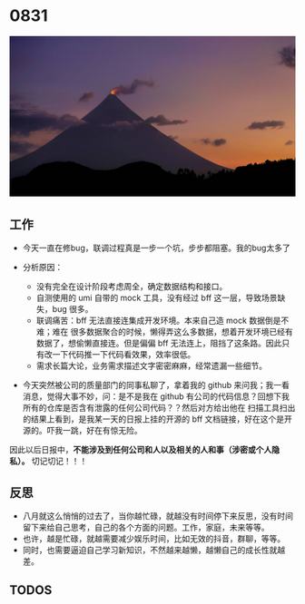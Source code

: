 
# 0831

![](./bg-imgs/0830.jpg)

## 工作

- 今天一直在修bug，联调过程真是一步一个坑，步步都阻塞。我的bug太多了
- 分析原因：
  - 没有完全在设计阶段考虑周全，确定数据结构和接口。
  - 自测使用的 umi 自带的 mock 工具，没有经过 bff 这一层，导致场景缺失，bug 很多。
  - 联调痛苦：bff 无法直接连集成开发环境。本来自己造 mock 数据倒是不难；难在 很多数据聚合的时候，懒得弄这么多数据，想着开发环境已经有数据了，想偷懒直接连。但是偏偏 bff 无法连上，阻挡了这条路。因此只有改一下代码推一下代码看效果，效率很低。
  - 需求长篇大论，业务需求描述文字密密麻麻，经常遗漏一些细节。

- 今天突然被公司的质量部门的同事私聊了，拿着我的 github 来问我；我一看消息，觉得大事不妙，问：是不是我在 github 有公司的代码信息？回想下我所有的仓库是否含有泄露的任何公司代码？？然后对方给出他在 扫描工具扫出的结果上看到，是我某一天的日报上挂的开源的 bff 文档链接，好在这个是开源的。吓我一跳，好在有惊无险。

因此以后日报中，**不能涉及到任何公司和人以及相关的人和事（涉密或个人隐私）。** 切记切记！！！


## 反思

- 八月就这么悄悄的过去了，当你越忙碌，就越没有时间停下来反思，没有时间留下来给自己思考，自己的各个方面的问题。工作，家庭，未来等等。
- 也许，越是忙碌，就越需要减少娱乐时间，比如无效的抖音，群聊，等等。
- 同时，也需要逼迫自己学习新知识，不然越来越懒，越懒自己的成长性就越差。

## TODOS